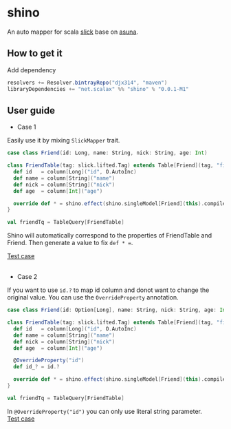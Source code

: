 # shino

An auto mapper for scala [slick](https://github.com/slick/slick) base on [asuna](https://github.com/scalax/asuna).

How to get it
-------------

Add dependency

```scala
resolvers += Resolver.bintrayRepo("djx314", "maven")
libraryDependencies += "net.scalax" %% "shino" % "0.0.1-M1"
```

User guide
-------------

- Case 1  

Easily use it by mixing `SlickMapper` trait.

```scala
case class Friend(id: Long, name: String, nick: String, age: Int)

class FriendTable(tag: slick.lifted.Tag) extends Table[Friend](tag, "firend") with SlickMapper {
  def id   = column[Long]("id", O.AutoInc)
  def name = column[String]("name")
  def nick = column[String]("nick")
  def age  = column[Int]("age")

  override def * = shino.effect(shino.singleModel[Friend](this).compile).shape
}

val friendTq = TableQuery[FriendTable]
```

Shino will automatically correspond to the properties of FriendTable and Friend. Then generate a value to fix `def * =`.

[Test case](https://github.com/scalax/shino/blob/master/src/test/scala/net/scalax/shino/test/Test01.scala)
&nbsp;  
&nbsp;  
- Case 2  

If you want to use `id.?` to map id column and donot want to change the original value. You can use the `OverrideProperty` annotation.

```scala
case class Friend(id: Option[Long], name: String, nick: String, age: Int)

class FriendTable(tag: slick.lifted.Tag) extends Table[Friend](tag, "firend") with SlickMapper {
  def id   = column[Long]("id", O.AutoInc)
  def name = column[String]("name")
  def nick = column[String]("nick")
  def age  = column[Int]("age")

  @OverrideProperty("id")
  def id_? = id.?

  override def * = shino.effect(shino.singleModel[Friend](this).compile).shape
}

val friendTq = TableQuery[FriendTable]
```

In `@OverrideProperty("id")` you can only use literal string parameter.  
[Test case](https://github.com/scalax/shino/blob/master/src/test/scala/net/scalax/shino/test/Test02.scala)
&nbsp;  
&nbsp;  
